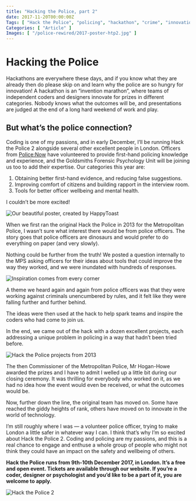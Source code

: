 ```yaml
---
title: "Hacking the Police, part 2"
date: 2017-11-20T00:00:00Z
Tags: [ "Hack the Police", "policing", "hackathon", "crime", "innovation", "civic tech" ]
Categories: [ "Article" ]
Images: [ "/police-rewired/2017-poster-htp2.jpg" ]
---
```


# Hacking the Police

Hackathons are everywhere these days, and if you know what they are already then do please skip on and learn why the police are so hungry for innovation! A hackathon is an “invention marathon”, where teams of independent coders and designers innovate for prizes in different categories. Nobody knows what the outcomes will be, and presentations are judged at the end of a long hard weekend of work and play.

## But what’s the police connection?

Coding is one of my passions, and in early December, I’ll be running Hack the Police 2 alongside several other excellent people in London. Officers from [Police:Now](https://www.policenow.org.uk/) have volunteered to provide first-hand policing knowledge and experience, and the Goldsmiths Forensic Psychology Unit will be joining us too to add their expertise. Our categories this year are:

1. Obtaining better first-hand evidence, and reducing false suggestions.
1. Improving comfort of citizens and building rapport in the interview room.
1. Tools for better officer wellbeing and mental health.

I couldn’t be more excited!

![Our beautiful poster, created by HappyToast](/police-rewired/2017-poster-htp2.jpg)

When we first ran the original Hack the Police in 2013 for the Metropolitan Police, I wasn’t sure what interest there would be from police officers. The story goes that police officers are dinosaurs and would prefer to do everything on paper (and very slowly).

Nothing could be further from the truth! We posted a question internally to the MPS asking officers for their ideas about tools that could improve the way they worked, and we were inundated with hundreds of responses.

![Inspiration comes from every corner](/necro-images/htp1-think.jpeg)

A theme we heard again and again from police officers was that they were working against criminals unencumbered by rules, and it felt like they were falling further and further behind.

The ideas were then used at the hack to help spark teams and inspire the coders who had come to join us.

In the end, we came out of the hack with a dozen excellent projects, each addressing a unique problem in policing in a way that hadn’t been tried before.

![Hack the Police projects from 2013](/necro-images/htp1-projects.png)

The then Commissioner of the Metropolitan Police, Mr Hogan-Howe awarded the prizes and I have to admit I welled up a little bit during our closing ceremony. It was thrilling for everybody who worked on it, as we had no idea how the event would even be received, or what the outcomes would be.

Now, further down the line, the original team has moved on. Some have reached the giddy heights of rank, others have moved on to innovate in the world of technology.

I’m still roughly where I was — a volunteer police officer, trying to make London a little safer in whatever way I can. I think that’s why I’m so excited about Hack the Police 2. Coding and policing are my passions, and this is a real chance to engage and enthuse a whole group of people who might not think they could have an impact on the safety and wellbeing of others.

**Hack the Police runs from 9th-10th December 2017, in London. It’s a free and open event. Tickets are available through our website. If you’re a coder, designer or psychologist and you’d like to be a part of it, you are welcome to apply.**

![Hack the Police 2](/police-rewired/htp2-cover-image.png)
